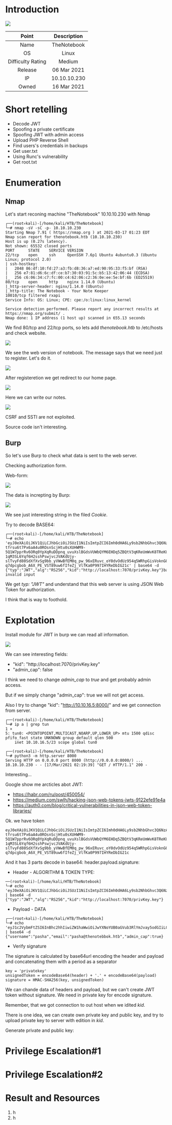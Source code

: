 # Introduction

[![](https://www.hackthebox.eu/storage/avatars/7295ea27df8a46144ed5f939b96ffaae.png)](https://app.hackthebox.eu/machines/320)

| Point | Description |
| :------:| :------: |
| Name | TheNotebook  |
| OS   | Linux  |
| Difficulty Rating| Medium   |
| Release | 06 Mar 2021   |
| IP | 10.10.10.230   |
| Owned | 16 Mar 2021 |

# Short retelling

* Decode JWT
* Spoofing a private certificate
* Spoofing JWT with admin access
* Upload PHP Reverse Shell
* Find users's credentials in backups
* Get user.txt
* Using Runc's vulnerability
* Get root.txt

# Enumeration

## Nmap

Let's start reconing machine "TheNotebook" 10.10.10.230 with Nmap

```
┌──(root💀kali)-[/home/kali/HTB/TheNotebook]
└─# nmap -sV -sC -p- 10.10.10.230 
Starting Nmap 7.91 ( https://nmap.org ) at 2021-03-17 01:23 EDT
Nmap scan report for thenotebook.htb (10.10.10.230)
Host is up (0.27s latency).
Not shown: 65532 closed ports
PORT      STATE    SERVICE VERSION
22/tcp    open     ssh     OpenSSH 7.6p1 Ubuntu 4ubuntu0.3 (Ubuntu Linux; protocol 2.0)
| ssh-hostkey: 
|   2048 86:df:10:fd:27:a3:fb:d8:36:a7:ed:90:95:33:f5:bf (RSA)
|   256 e7:81:d6:6c:df:ce:b7:30:03:91:5c:b5:13:42:06:44 (ECDSA)
|_  256 c6:06:34:c7:fc:00:c4:62:06:c2:36:0e:ee:5e:bf:6b (ED25519)
80/tcp    open     http    nginx 1.14.0 (Ubuntu)
|_http-server-header: nginx/1.14.0 (Ubuntu)
|_http-title: The Notebook - Your Note Keeper
10010/tcp filtered rxapi
Service Info: OS: Linux; CPE: cpe:/o:linux:linux_kernel

Service detection performed. Please report any incorrect results at https://nmap.org/submit/ .
Nmap done: 1 IP address (1 host up) scanned in 655.13 seconds
```
We find 80/tcp and 22/tcp ports, so lets add *thenotebook.htb* to /etc/hosts and check website.

![](https://github.com/Pash3nlee/HackTheBox/raw/main/images/tn1.PNG)

We see the web version of notebook. The message says that we need just to register. Let's do it.

![](https://github.com/Pash3nlee/HackTheBox/raw/main/images/tn2.PNG)

After registeretion we get redirect to our home page.

![](https://github.com/Pash3nlee/HackTheBox/raw/main/images/tn3.PNG)

Here we can write our notes.

![](https://github.com/Pash3nlee/HackTheBox/raw/main/images/tn4.PNG)

CSRF and SSTI are not exploited.

Source code isn't interesting.

## Burp

So let's use Burp to check what data is sent to the web server.

Checking authorization form.

Web-form:

![](https://github.com/Pash3nlee/HackTheBox/raw/main/images/tn5.PNG)

The data is increpting by Burp:

![](https://github.com/Pash3nlee/HackTheBox/raw/main/images/tn6.PNG)

We see just interesting string in the filed *Cookie*.

Try to decode BASE64:

```
┌──(root💀kali)-[/home/kali/HTB/TheNotebook]
└─# echo 'eyJ0eXAiOiJKV1QiLCJhbGciOiJSUzI1NiIsImtpZCI6Imh0dHA6Ly9sb2NhbGhvc3Q6NzA3MC9wcml2S2V5LmtleSJ9.eyJ1c2VybmFtZSI6InBhc2hhIiwiZW1haWwiOiJwYXNoYUB0aGVub3RlYmJvay5odGIiLCJhZG1pbl9jYXAiOnRydWV9.gkD2C8w7hcUF1QFLiOHhs4w-tfrsu6t7Px6aA4u0ROsnScjHtu0sXUHWM9-5Q1W7pprRv6ORq0YpXqRuDDpnq_uvuXslBGdsVUWbQYM6EHDq5ZBQtV3qKReUmWvK8TReKUKdGFl4KzaMPKL5Dz3z_Nj6Z7JcRap4FMiYXDbCESgERItzGALm8WzVH4kQ_cbXM2T7NHNZStFNFyJK3hQQItpNLE2UxvQ3y1rWOtfWETSrtiyq71_cOMwu9MJPXONyOyzceVGekkZLCxK4Eh1Jy2pQ-1qM3SL6Yqf6H2sshPswjvcJVAKdUjy-slTvyFd80SdXfXvSg9bb_yVWwBfEM0q_pw_96xERuvc_oY0dvOdUz954q5WRhpGisVoknG0jdEiC3wr9FFNOBXTVUVDsgE5BN1tN8M2CC7fgTrb9YOoYCpd8dWq4Zwcc9dnlpYR2DF0IQfLggMwYOcWLf0Ncqw7c5yBGIwe6nQGMrmZDXpwqkJRUvL5QGJ0N4smGJwxEWHcwNqDGk7Xj8sIeQjrq9c7XPIZeATShGmeQYT6SdKnZxGfic9bALsiRCT_BRZ7352LItWpIXLJSIaVoA6lWllgxlO0saW6iLDHiPILf3wkaMPROuQ8y-q7dpcgbob_A6X_PE_VST89uw6fIfeZj_VlfKa0P997IHYReDbIG21c' | base64 -d
{"typ":"JWT","alg":"RS256","kid":"http://localhost:7070/privKey.key"}base64: invalid input
```

We get *typ: "JWT"* and understand that this web server is using JSON Web Token for authorization.

I think that is way to foothold.

# Explotation

Install module for JWT in burp we can read all information.

![](https://github.com/Pash3nlee/HackTheBox/raw/main/images/tn7.PNG)

We can see interesting fields:

* "kid": "http://localhost:7070/privKey.key"
* "admin_cap": false

I think we need to change *admin_cap* to *true* and get probably admin access.

But if we simply change "admin_cap": true we will not get access.

Also I try to change "kid": "http://10.10.16.5:8000/" and we get connection from server.

```
┌──(root💀kali)-[/home/kali/HTB/TheNotebook]
└─# ip a | grep tun                                                                                         1 ⨯
5: tun0: <POINTOPOINT,MULTICAST,NOARP,UP,LOWER_UP> mtu 1500 qdisc pfifo_fast state UNKNOWN group default qlen 500
    inet 10.10.16.5/23 scope global tun0
                                                                                                                
┌──(root💀kali)-[/home/kali/HTB/TheNotebook]
└─# python3 -m http.server 8000
Serving HTTP on 0.0.0.0 port 8000 (http://0.0.0.0:8000/) ...
10.10.10.230 - - [17/Mar/2021 02:19:39] "GET / HTTP/1.1" 200 -
```

Interesting...

Google show me arcticles abot JWT:

* https://habr.com/ru/post/450054/
* https://medium.com/swlh/hacking-json-web-tokens-jwts-9122efe91e4a
* https://auth0.com/blog/critical-vulnerabilities-in-json-web-token-libraries/

Ok. we have token

```
eyJ0eXAiOiJKV1QiLCJhbGciOiJSUzI1NiIsImtpZCI6Imh0dHA6Ly9sb2NhbGhvc3Q6NzA3MC9wcml2S2V5LmtleSJ9.eyJ1c2VybmFtZSI6InBhc2hhIiwiZW1haWwiOiJwYXNoYUB0aGVub3RlYmJvay5odGIiLCJhZG1pbl9jYXAiOnRydWV9.gkD2C8w7hcUF1QFLiOHhs4w-tfrsu6t7Px6aA4u0ROsnScjHtu0sXUHWM9-5Q1W7pprRv6ORq0YpXqRuDDpnq_uvuXslBGdsVUWbQYM6EHDq5ZBQtV3qKReUmWvK8TReKUKdGFl4KzaMPKL5Dz3z_Nj6Z7JcRap4FMiYXDbCESgERItzGALm8WzVH4kQ_cbXM2T7NHNZStFNFyJK3hQQItpNLE2UxvQ3y1rWOtfWETSrtiyq71_cOMwu9MJPXONyOyzceVGekkZLCxK4Eh1Jy2pQ-1qM3SL6Yqf6H2sshPswjvcJVAKdUjy-slTvyFd80SdXfXvSg9bb_yVWwBfEM0q_pw_96xERuvc_oY0dvOdUz954q5WRhpGisVoknG0jdEiC3wr9FFNOBXTVUVDsgE5BN1tN8M2CC7fgTrb9YOoYCpd8dWq4Zwcc9dnlpYR2DF0IQfLggMwYOcWLf0Ncqw7c5yBGIwe6nQGMrmZDXpwqkJRUvL5QGJ0N4smGJwxEWHcwNqDGk7Xj8sIeQjrq9c7XPIZeATShGmeQYT6SdKnZxGfic9bALsiRCT_BRZ7352LItWpIXLJSIaVoA6lWllgxlO0saW6iLDHiPILf3wkaMPROuQ8y-q7dpcgbob_A6X_PE_VST89uw6fIfeZj_VlfKa0P997IHYReDbIG21c
```

And it has 3 parts decode in base64: header.payload.signature:

* Header - ALGORITHM & TOKEN TYPE:

```
──(root💀kali)-[/home/kali/HTB/TheNotebook]
└─# echo 'eyJ0eXAiOiJKV1QiLCJhbGciOiJSUzI1NiIsImtpZCI6Imh0dHA6Ly9sb2NhbGhvc3Q6NzA3MC9wcml2S2V5LmtleSJ9' | base64 -d
{"typ":"JWT","alg":"RS256","kid":"http://localhost:7070/privKey.key"}
```

* Payload - DATA

```
┌──(root💀kali)-[/home/kali/HTB/TheNotebook]
└─# echo 'eyJ1c2VybmFtZSI6InBhc2hhIiwiZW1haWwiOiJwYXNoYUB0aGVub3RlYmJvay5odGIiLCJhZG1pbl9jYXAiOnRydWV9' | base64 -d
{"username":"pasha","email":"pasha@thenotebbok.htb","admin_cap":true} 
```

* Verify signature

The signature is calculated by base64url encoding the header and payload and concatenating them with a period as a separator

```
key = 'privatekey'
unsignedToken = encodeBase64(header) + '.' + encodeBase64(payload)
signature = HMAC-SHA256(key, unsignedToken)
```
We can chande data of headers and payload, but we can't create JWT token without signature. We need in private key for encode signature.

Remember, that we got connection to out host when we idited *kid*.

There is one idea, we can create own private key and public key, and try to upload private key to server with edition in *kid*.

Generate private and public key:



# Privilege Escalation#1



# Privilege Escalation#2



# Result and Resources

1. h
2. h

